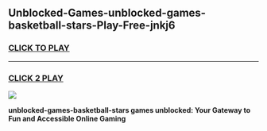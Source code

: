 
## Unblocked-Games-unblocked-games-basketball-stars-Play-Free-jnkj6
<h3>
<a href="https://premium76.site?title=unblocked-games-basketball-stars&ref=21A">CLICK TO PLAY</a></h3>
<hr>

<h3>
<a href="https://premium76.site?title=unblocked-games-basketball-stars&ref=21A">CLICK 2 PLAY</a>
  
</h3>

<a href="https://premium76.site?title=unblocked-games-basketball-stars&ref=21A"><img src="https://clearcache.store/games.png"></a>


**unblocked-games-basketball-stars games unblocked: Your Gateway to Fun and Accessible Online Gaming**
